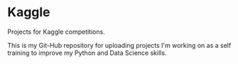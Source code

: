 # Kaggle
Projects for Kaggle competitions.

This is my Git-Hub repository for uploading projects I'm working on as a self training to improve my Python and Data Science skills.
